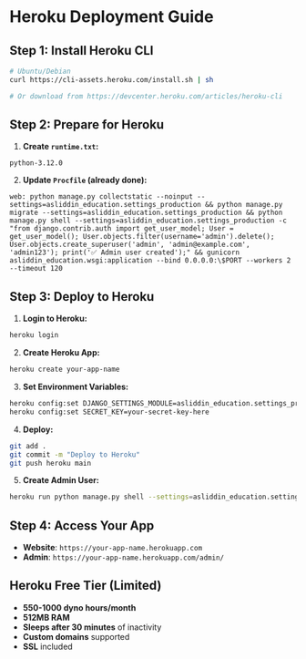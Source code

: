 # Heroku Deployment Guide

## Step 1: Install Heroku CLI

```bash
# Ubuntu/Debian
curl https://cli-assets.heroku.com/install.sh | sh

# Or download from https://devcenter.heroku.com/articles/heroku-cli
```

## Step 2: Prepare for Heroku

1. **Create `runtime.txt`:**
```
python-3.12.0
```

2. **Update `Procfile` (already done):**
```
web: python manage.py collectstatic --noinput --settings=asliddin_education.settings_production && python manage.py migrate --settings=asliddin_education.settings_production && python manage.py shell --settings=asliddin_education.settings_production -c "from django.contrib.auth import get_user_model; User = get_user_model(); User.objects.filter(username='admin').delete(); User.objects.create_superuser('admin', 'admin@example.com', 'admin123'); print('✅ Admin user created');" && gunicorn asliddin_education.wsgi:application --bind 0.0.0.0:\$PORT --workers 2 --timeout 120
```

## Step 3: Deploy to Heroku

1. **Login to Heroku:**
```bash
heroku login
```

2. **Create Heroku App:**
```bash
heroku create your-app-name
```

3. **Set Environment Variables:**
```bash
heroku config:set DJANGO_SETTINGS_MODULE=asliddin_education.settings_production
heroku config:set SECRET_KEY=your-secret-key-here
```

4. **Deploy:**
```bash
git add .
git commit -m "Deploy to Heroku"
git push heroku main
```

5. **Create Admin User:**
```bash
heroku run python manage.py shell --settings=asliddin_education.settings_production -c "from django.contrib.auth import get_user_model; User = get_user_model(); User.objects.create_superuser('admin', 'admin@example.com', 'admin123')"
```

## Step 4: Access Your App

- **Website**: `https://your-app-name.herokuapp.com`
- **Admin**: `https://your-app-name.herokuapp.com/admin/`

## Heroku Free Tier (Limited)

- **550-1000 dyno hours/month**
- **512MB RAM**
- **Sleeps after 30 minutes** of inactivity
- **Custom domains** supported
- **SSL** included
